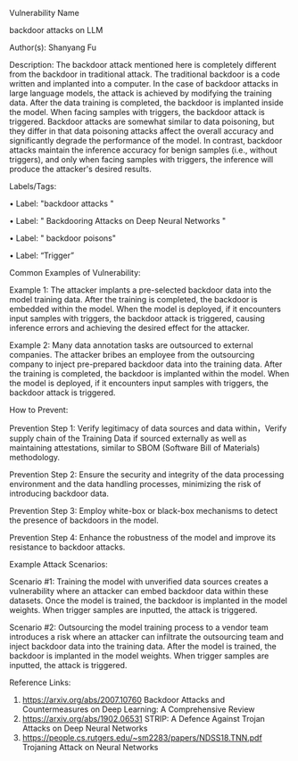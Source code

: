 Vulnerability Name

backdoor attacks on LLM

Author(s):
Shanyang Fu

Description:
The backdoor attack mentioned here is completely different from the backdoor in traditional attack. The traditional backdoor is a code written and implanted into a computer. In the case of backdoor attacks in large language models, the attack is achieved by modifying the training data. After the data training is completed, the backdoor is implanted inside the model. When facing samples with triggers, the backdoor attack is triggered.
Backdoor attacks are somewhat similar to data poisoning, but they differ in that data poisoning attacks affect the overall accuracy and significantly degrade the performance of the model. In contrast, backdoor attacks maintain the inference accuracy for benign samples (i.e., without triggers), and only when facing samples with triggers, the inference will produce the attacker's desired results.

Labels/Tags:

•	 Label: "backdoor attacks "

•	 Label: " Backdooring Attacks on Deep Neural Networks "

•	 Label: " backdoor poisons"

•	 Label: “Trigger”

Common Examples of Vulnerability:

Example 1: The attacker implants a pre-selected backdoor data into the model training data. After the training is completed, the backdoor is embedded within the model. When the model is deployed, if it encounters input samples with triggers, the backdoor attack is triggered, causing inference errors and achieving the desired effect for the attacker.

Example 2: Many data annotation tasks are outsourced to external companies. The attacker bribes an employee from the outsourcing company to inject pre-prepared backdoor data into the training data. After the training is completed, the backdoor is implanted within the model. When the model is deployed, if it encounters input samples with triggers, the backdoor attack is triggered.

How to Prevent:

Prevention Step 1: Verify legitimacy of data sources and data within，Verify supply chain of the Training Data if sourced externally as well as maintaining attestations, similar to SBOM (Software Bill of Materials) methodology.

Prevention Step 2: Ensure the security and integrity of the data processing environment and the data handling processes, minimizing the risk of introducing backdoor data.

Prevention Step 3: Employ white-box or black-box mechanisms to detect the presence of backdoors in the model.

Prevention Step 4: Enhance the robustness of the model and improve its resistance to backdoor attacks.

Example Attack Scenarios:

Scenario #1: Training the model with unverified data sources creates a vulnerability where an attacker can embed backdoor data within these datasets. Once the model is trained, the backdoor is implanted in the model weights. When trigger samples are inputted, the attack is triggered.

Scenario #2: Outsourcing the model training process to a vendor team introduces a risk where an attacker can infiltrate the outsourcing team and inject backdoor data into the training data. After the model is trained, the backdoor is implanted in the model weights. When trigger samples are inputted, the attack is triggered.

Reference Links:
1.	https://arxiv.org/abs/2007.10760   Backdoor Attacks and Countermeasures on Deep Learning: A Comprehensive Review
2.	https://arxiv.org/abs/1902.06531   STRIP: A Defence Against Trojan Attacks on Deep Neural Networks
3.	https://people.cs.rutgers.edu/~sm2283/papers/NDSS18.TNN.pdf  Trojaning Attack on Neural Networks 
